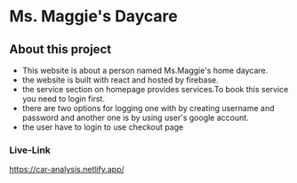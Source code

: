 
# Ms. Maggie's Daycare



## About this project

* This website is about  a person named Ms.Maggie's home daycare.
* the website is built with react and hosted by firebase.
* the service section on homepage provides services.To book this service you need to login first.
* there are two options for logging one with by creating username and password and another one is by using user's google account.
* the user have to login to use checkout page



### Live-Link
https://car-analysis.netlify.app/